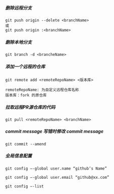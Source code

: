 ##### 删除远程分支

```shell
git push origin --delete <branchName>
或
git push origin :<branchName>
```

##### 删除本地分支

```shell
git branch -d <brancheName>
```

##### 添加一个远程的仓库

```shell
git remote add <remoteRepoName> <版本库>

remoteRepoName: 为自定义远程仓库名称
版本库：fork 的原仓库
```

##### 拉取远程PR源仓库的代码

```shell
git pull <remoteRepoName> <branchName>
```

##### commit message 写错时修改 commit message

```shell
git commit --amend
```

##### 全局信息配置

```shell
git config –-global user.name “github’s Name”

git config –-global user.email “github@xx.com”

git config –-list
```

